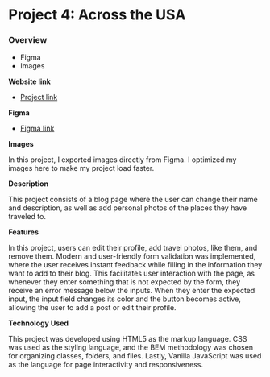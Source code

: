 # Project 4: Across the USA

### Overview

* Figma
* Images

**Website link**

* [Project link](https://gabrielsantillo.github.io/web_project_4_ptbr/)

**Figma**

* [Figma link](https://www.figma.com/file/XfB6BSINvliub43JgKza1e/WEB.-Sprint-4.-Around-The-U.S.-desktop-%2B-mobile-pt)

**Images**

In this project, I exported images directly from Figma. I optimized my images here to make my project load faster.


**Description**

This project consists of a blog page where the user can change their name and description, as well as add personal photos of the places they have traveled to.

**Features**

In this project, users can edit their profile, add travel photos, like them, and remove them. Modern and user-friendly form validation was implemented, where the user receives instant feedback while filling in the information they want to add to their blog. This facilitates user interaction with the page, as whenever they enter something that is not expected by the form, they receive an error message below the inputs. When they enter the expected input, the input field changes its color and the button becomes active, allowing the user to add a post or edit their profile.

**Technology Used**

This project was developed using HTML5 as the markup language. CSS was used as the styling language, and the BEM methodology was chosen for organizing classes, folders, and files. Lastly, Vanilla JavaScript was used as the language for page interactivity and responsiveness.